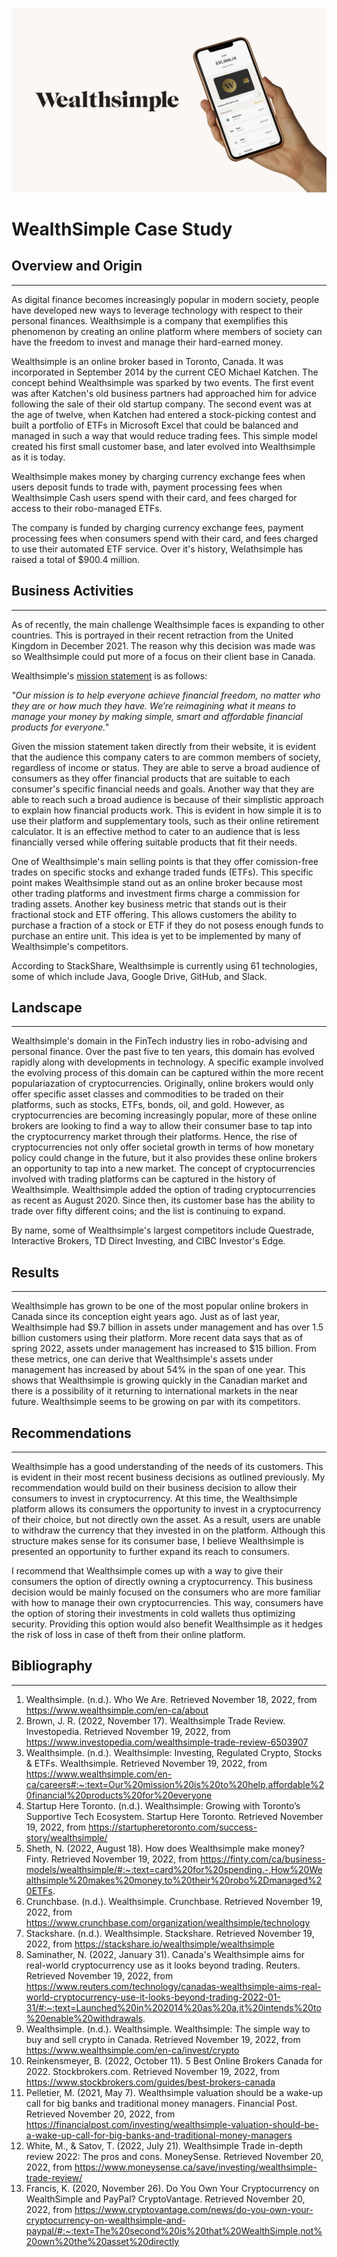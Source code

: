 ![header_photo](Wealthsimple-Cash-Digital-Magazine.jpg)
# WealthSimple Case Study

## Overview and Origin
---
As digital finance becomes increasingly popular in modern society, people have developed new ways to leverage technology with respect to their personal finances. Wealthsimple is a company that exemplifies this phenomenon by creating an online platform where members of society can have the freedom to invest and manage their hard-earned money.
    
Wealthsimple is an online broker based in Toronto, Canada. It was incorporated in September 2014 by the current CEO Michael Katchen. The concept behind Wealthsimple was sparked by two events. The first event was after Katchen's old business partners had approached him for advice following the sale of their old startup company. The second event was at the age of twelve, when Katchen had entered a stock-picking contest and built a portfolio of ETFs in Microsoft Excel that could be balanced and managed in such a way that would reduce trading fees. This simple model created his first small customer base, and later evolved into Wealthsimple as it is today.

Wealthsimple makes money by charging currency exchange fees when users deposit funds to trade with, payment processing fees when Wealthsimple Cash users spend with their card, and fees charged for access to their robo-managed ETFs.

The company is funded by charging currency exchange fees, payment processing fees when consumers spend with their card, and fees charged to use their automated ETF service. Over it's history, Welathsimple has raised a total of $900.4 million.

## Business Activities
---
As of recently, the main challenge Wealthsimple faces is expanding to other countries. This is portrayed in their recent retraction from the United Kingdom in December 2021. The reason why this decision was made was so Wealthsimple could put more of a focus on their client base in Canada.

Wealthsimple's [mission statement](https://www.wealthsimple.com/en-ca/careers#:~:text=Our%20mission%20is%20to%20help,affordable%20financial%20products%20for%20everyone) is as follows:

*"Our mission is to help everyone achieve financial freedom, no matter who they are or how much they have. We’re reimagining what it means to manage your money by making simple, smart and affordable financial products for everyone."*


Given the mission statement taken directly from their website, it is evident that the audience this company caters to are common members of society, regardless of income or status. They are able to serve a broad audience of consumers as they offer financial products that are suitable to each consumer's specific financial needs and goals. Another way that they are able to reach such a broad audience is because of their simplistic approach to explain how financial products work. This is evident in how simple it is to use their platform and supplementary tools, such as their online retirement calculator. It is an effective method to cater to an audience that is less financially versed while offering suitable products that fit their needs.

One of Wealthsimple's main selling points is that they offer comission-free trades on specific stocks and exhange traded funds (ETFs). This specific point makes Wealthsimple stand out as an online broker because most other trading platforms and investment firms charge a commission for trading assets. Another key business metric that stands out is their fractional stock and ETF offering. This allows customers the ability to purchase a fraction of a stock or ETF if they do not posess enough funds to purchase an entire unit. This idea is yet to be implemented by many of Wealthsimple's competitors.

According to StackShare, Wealthsimple is currently using 61 technologies, some of which include Java, Google Drive, GitHub, and Slack.

## Landscape
---
Wealthsimple's domain in the FinTech industry lies in robo-advising and personal finance. Over the past five to ten years, this domain has evolved rapidly along with developments in technology. A specific example involved the evolving process of this domain can be captured within the more recent populariazation of cryptocurrencies. Originally, online brokers would only offer specific asset classes and commodities to be traded on their platforms, such as stocks, ETFs, bonds, oil, and gold. However, as cryptocurrencies are becoming increasingly popular, more of these online brokers are looking to find a way to allow their consumer base to tap into the cryptocurrency market through their platforms. Hence, the rise of cryptocurrencies not only offer societal growth in terms of how monetary policy could change in the future, but it also provides these online brokers an opportunity to tap into a new market. The concept of cryptocurrencies involved with trading platforms can be captured in the history of Wealthsimple. Wealthsimple added the option of trading cryptocurrencies as recent as August 2020. Since then, its customer base has the ability to trade over fifty different coins; and the list is continuing to expand.

By name, some of Wealthsimple's largest competitors include Questrade, Interactive Brokers, TD Direct Investing, and CIBC Investor's Edge.

## Results
---
Wealthsimple has grown to be one of the most popular online brokers in Canada since its conception eight years ago. Just as of last year, Wealthsimple had $9.7 billion in assets under management and has over 1.5 billion customers using their platform. More recent data says that as of spring 2022, assets under management has increased to $15 billion. From these metrics, one can derive that Wealthsimple's assets under management has increased by about 54% in the span of one year. This shows that Wealthsimple is growing quickly in the Canadian market and there is a possibility of it returning to international markets in the near future. Wealthsimple seems to be growing on par with its competitors.

## Recommendations
---
Wealthsimple has a good understanding of the needs of its customers. This is evident in their most recent business decisions as outlined previously. My recommendation would build on their business decision to allow their consumers to invest in cryptocurrency. At this time, the Wealthsimple platform allows its consumers the opportunity to invest in a cryptocurrency of their choice, but not directly own the asset. As a result, users are unable to withdraw the currency that they invested in on the platform. Although this structure makes sense for its consumer base, I believe Wealthsimple is presented an opportunity to further expand its reach to consumers.

I recommend that Wealthsimple comes up with a way to give their consumers the option of directly owning a cryptocurrency. This business decision would be mainly focused on the consumers who are more familiar with how to manage their own cryptocurrencies. This way, consumers have the option of storing their investments in cold wallets thus optimizing security. Providing this option would also benefit Wealthsimple as it hedges the risk of loss in case of theft from their online platform.

## Bibliography
---
1. Wealthsimple. (n.d.). Who We Are. Retrieved November 18, 2022, from https://www.wealthsimple.com/en-ca/about
2. Brown, J. R. (2022, November 17). Wealthsimple Trade Review. Investopedia. Retrieved November 19, 2022, from https://www.investopedia.com/wealthsimple-trade-review-6503907 
3. Wealthsimple. (n.d.). Wealthsimple: Investing, Regulated Crypto, Stocks &amp; ETFs. Wealthsimple. Retrieved November 19, 2022, from https://www.wealthsimple.com/en-ca/careers#:~:text=Our%20mission%20is%20to%20help,affordable%20financial%20products%20for%20everyone
4. Startup Here Toronto. (n.d.). Wealthsimple: Growing with Toronto’s Supportive Tech Ecosystem. Startup Here Toronto. Retrieved November 19, 2022, from https://startupheretoronto.com/success-story/wealthsimple/
5. Sheth, N. (2022, August 18). How does Wealthsimple make money? Finty. Retrieved November 19, 2022, from https://finty.com/ca/business-models/wealthsimple/#:~:text=card%20for%20spending.-,How%20Wealthsimple%20makes%20money,to%20their%20robo%2Dmanaged%20ETFs. 
6. Crunchbase. (n.d.). Wealthsimple. Crunchbase. Retrieved November 19, 2022, from https://www.crunchbase.com/organization/wealthsimple/technology
7. Stackshare. (n.d.). Wealthsimple. Stackshare. Retrieved November 19, 2022, from https://stackshare.io/wealthsimple/wealthsimple
8. Saminather, N. (2022, January 31). Canada's Wealthsimple aims for real-world cryptocurrency use as it looks beyond trading. Reuters. Retrieved November 19, 2022, from https://www.reuters.com/technology/canadas-wealthsimple-aims-real-world-cryptocurrency-use-it-looks-beyond-trading-2022-01-31/#:~:text=Launched%20in%202014%20as%20a,it%20intends%20to%20enable%20withdrawals. 
9. Wealthsimple. (n.d.). Wealthsimple. Wealthsimple: The simple way to buy and sell crypto in Canada. Retrieved November 19, 2022, from https://www.wealthsimple.com/en-ca/invest/crypto
10. Reinkensmeyer, B. (2022, October 11). 5 Best Online Brokers Canada for 2022. Stockbrokers.com. Retrieved November 19, 2022, from https://www.stockbrokers.com/guides/best-brokers-canada
11. Pelletier, M. (2021, May 7). Wealthsimple valuation should be a wake-up call for big banks and traditional money managers. Financial Post. Retrieved November 20, 2022, from https://financialpost.com/investing/wealthsimple-valuation-should-be-a-wake-up-call-for-big-banks-and-traditional-money-managers
12. White, M., & Satov, T. (2022, July 21). Wealthsimple Trade in-depth review 2022: The pros and cons. MoneySense. Retrieved November 20, 2022, from https://www.moneysense.ca/save/investing/wealthsimple-trade-review/
13. Francis, K. (2020, November 26). Do You Own Your Cryptocurrency on WealthSimple and PayPal? CryptoVantage. Retrieved November 20, 2022, from https://www.cryptovantage.com/news/do-you-own-your-cryptocurrency-on-wealthsimple-and-paypal/#:~:text=The%20second%20is%20that%20WealthSimple,not%20own%20the%20asset%20directly

